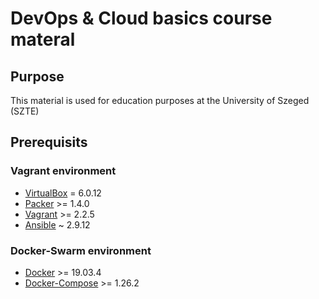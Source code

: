 # DevOps & Cloud basics course materal 
## Purpose
This material is used for education purposes at the University of Szeged (SZTE)
## Prerequisits 
### Vagrant environment
 - [VirtualBox](https://www.virtualbox.org/) = 6.0.12
 - [Packer](https://www.packer.io/) >= 1.4.0
 - [Vagrant](https://www.vagrantup.com/) >= 2.2.5
 - [Ansible](https://www.ansible.com/resources/get-started) ~ 2.9.12 
### Docker-Swarm environment
 - [Docker](https://docs.docker.com/) >= 19.03.4
 - [Docker-Compose](https://docs.docker.com/compose/) >= 1.26.2